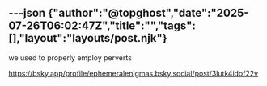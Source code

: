 ---json
{"author":"@topghost","date":"2025-07-26T06:02:47Z","title":"","tags":[],"layout":"layouts/post.njk"}
---
we used to properly employ perverts

https://bsky.app/profile/ephemeralenigmas.bsky.social/post/3lutk4idof22v
